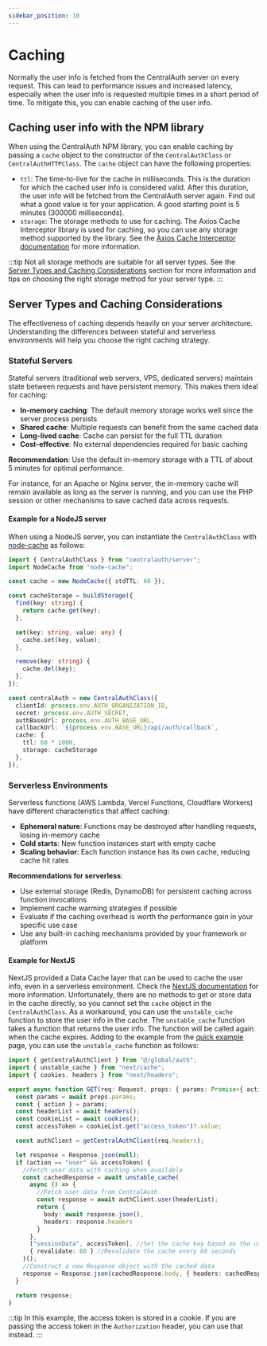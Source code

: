 ```yaml
---
sidebar_position: 10
---
```


# Caching

Normally the user info is fetched from the CentralAuth server on every request. This can lead to performance issues and increased latency, especially when the user info is requested multiple times in a short period of time. To mitigate this, you can enable caching of the user info.

## Caching user info with the NPM library

When using the CentralAuth NPM library, you can enable caching by passing a `cache` object to the constructor of the `CentralAuthClass` or `CentralAuthHTTPClass`. The `cache` object can have the following properties:
- `ttl`: The time-to-live for the cache in milliseconds. This is the duration for which the cached user info is considered valid. After this duration, the user info will be fetched from the CentralAuth server again. Find out what a good value is for your application. A good starting point is 5 minutes (300000 milliseconds).
- `storage`: The storage methods to use for caching. The Axios Cache Interceptor library is used for caching, so you can use any storage method supported by the library. See the [Axios Cache Interceptor documentation](https://axios-cache-interceptor.js.org/guide/storages) for more information.

:::tip
Not all storage methods are suitable for all server types. See the [Server Types and Caching Considerations](#server-types-and-caching-considerations) section for more information and tips on choosing the right storage method for your server type.
:::

## Server Types and Caching Considerations

The effectiveness of caching depends heavily on your server architecture. Understanding the differences between stateful and serverless environments will help you choose the right caching strategy.

### Stateful Servers

Stateful servers (traditional web servers, VPS, dedicated servers) maintain state between requests and have persistent memory. This makes them ideal for caching:

- **In-memory caching**: The default memory storage works well since the server process persists
- **Shared cache**: Multiple requests can benefit from the same cached data
- **Long-lived cache**: Cache can persist for the full TTL duration
- **Cost-effective**: No external dependencies required for basic caching

**Recommendation**: Use the default in-memory storage with a TTL of about 5 minutes for optimal performance.

For instance, for an Apache or Nginx server, the in-memory cache will remain available as long as the server is running, and you can use the PHP session or other mechanisms to save cached data across requests.

#### Example for a NodeJS server

When using a NodeJS server, you can instantiate the `CentralAuthClass` with [node-cache](https://github.com/node-cache/node-cache) as follows:

```typescript
import { CentralAuthClass } from "centralauth/server";
import NodeCache from "node-cache";

const cache = new NodeCache({ stdTTL: 60 });

const cacheStorage = buildStorage({
  find(key: string) {
    return cache.get(key);
  },

  set(key: string, value: any) {
    cache.set(key, value);
  },

  remove(key: string) {
    cache.del(key);
  },
});

const centralAuth = new CentralAuthClass({
  clientId: process.env.AUTH_ORGANIZATION_ID,
  secret: process.env.AUTH_SECRET,
  authBaseUrl: process.env.AUTH_BASE_URL,
  callbackUrl: `${process.env.BASE_URL}/api/auth/callback`,
  cache: {
    ttl: 60 * 1000,
    storage: cacheStorage
  },
});
```

### Serverless Environments

Serverless functions (AWS Lambda, Vercel Functions, Cloudflare Workers) have different characteristics that affect caching:

- **Ephemeral nature**: Functions may be destroyed after handling requests, losing in-memory cache
- **Cold starts**: New function instances start with empty cache
- **Scaling behavior**: Each function instance has its own cache, reducing cache hit rates

**Recommendations for serverless**:
- Use external storage (Redis, DynamoDB) for persistent caching across function invocations
- Implement cache warming strategies if possible
- Evaluate if the caching overhead is worth the performance gain in your specific use case
- Use any built-in caching mechanisms provided by your framework or platform

#### Example for NextJS

NextJS provided a Data Cache layer that can be used to cache the user info, even in a serverless environment. Check the [NextJS documentation](https://nextjs.org/docs/app/building-your-application/data-fetching/caching) for more information. Unfortunately, there are no methods to get or store data in the cache directly, so you cannot set the `cache` object in the `CentralAuthClass`. As a workaround, you can use the `unstable_cache` function to store the user info in the cache. The `unstable_cache` function takes a function that returns the user info. The function will be called again when the cache expires. Adding to the example from the [quick example](/developer/quick-example#step-8-handle-the-actions) page, you can use the `unstable_cache` function as follows:

```typescript
import { getCentralAuthClient } from "@/global/auth";
import { unstable_cache } from "next/cache";
import { cookies, headers } from "next/headers";

export async function GET(req: Request, props: { params: Promise<{ action: string }> }) {
  const params = await props.params;
  const { action } = params;
  const headerList = await headers();
  const cookieList = await cookies();
  const accessToken = cookieList.get("access_token")?.value;

  const authClient = getCentralAuthClient(req.headers);

  let response = Response.json(null);
  if (action == "user" && accessToken) {
    //Fetch user data with caching when available
    const cachedResponse = await unstable_cache(
      async () => {
        //Fetch user data from CentralAuth
        const response = await authClient.user(headerList);
        return {
          body: await response.json(),
          headers: response.headers
        }
      },
      ["sessionData", accessToken], //Set the cache key based on the user's accessToken
      { revalidate: 60 } //Revalidate the cache every 60 seconds
    )();
    //Construct a new Response object with the cached data
    response = Response.json(cachedResponse.body, { headers: cachedResponse.headers });
  }

  return response;
}
```

:::tip
In this example, the access token is stored in a cookie. If you are passing the access token in the `Authorization` header, you can use that instead.
:::